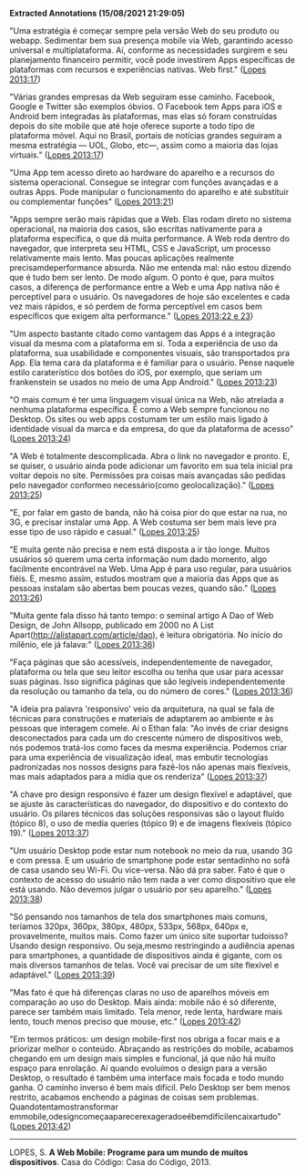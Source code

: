 **Extracted Annotations (15/08/2021 21:29:05)**

"Uma estratégia é começar sempre pela versão Web do seu produto ou webapp. Sedimentar bem sua presença mobile via Web, garantindo acesso universal e multiplataforma. Aí, conforme as necessidades surgirem e seu planejamento financeiro permitir, você pode investirem Apps específicas de plataformas com recursos e experiências nativas. Web first." ([Lopes 2013:17](zotero://open-pdf/groups/4374086/items/D4ALWJMM?page=17))

"Várias grandes empresas da Web seguiram esse caminho. Facebook, Google e Twitter são exemplos óbvios. O Facebook tem Apps para iOS e Android bem integradas às plataformas, mas elas só foram construídas depois do site mobile que até hoje oferece suporte a todo tipo de plataforma móvel. Aqui no Brasil, portais de notícias grandes seguiram a mesma estratégia — UOL, Globo, etc—, assim como a maioria das lojas virtuais." ([Lopes 2013:17](zotero://open-pdf/groups/4374086/items/D4ALWJMM?page=17))

"Uma App tem acesso direto ao hardware do aparelho e a recursos do sistema operacional. Consegue se integrar com funções avançadas e a outras Apps. Pode manipular o funcionamento do aparelho e até substituir ou complementar funções" ([Lopes 2013:21](zotero://open-pdf/groups/4374086/items/D4ALWJMM?page=21))

"Apps sempre serão mais rápidas que a Web. Elas rodam direto no sistema operacional, na maioria dos casos, são escritas nativamente para a plataforma específica, o que dá muita performance. A Web roda dentro do navegador, que interpreta seu HTML, CSS e JavaScript, um processo relativamente mais lento. Mas poucas aplicações realmente precisamdeperformance absurda. Não me entenda mal: não estou dizendo que é tudo bem ser lento. De modo algum. O ponto é que, para muitos casos, a diferença de performance entre a Web e uma App nativa não é perceptível para o usuário. Os navegadores de hoje são excelentes e cada vez mais rápidos, e só perdem de forma perceptível em casos bem específicos que exigem alta performance." ([Lopes 2013:22 e 23](zotero://open-pdf/groups/4374086/items/D4ALWJMM?page=23))

"Um aspecto bastante citado como vantagem das Apps é a integração visual da mesma com a plataforma em si. Toda a experiência de uso da plataforma, sua usabilidade e componentes visuais, são transportados pra App. Ela tema cara da plataforma e é familiar para o usuário. Pense naquele estilo caraterístico dos botões do iOS, por exemplo, que seriam um frankenstein se usados no meio de uma App Android." ([Lopes 2013:23](zotero://open-pdf/groups/4374086/items/D4ALWJMM?page=23))

"O mais comum é ter uma linguagem visual única na Web, não atrelada a nenhuma plataforma específica. É como a Web sempre funcionou no Desktop. Os sites ou web apps costumam ter um estilo mais ligado à identidade visual da marca e da empresa, do que da plataforma de acesso" ([Lopes 2013:24](zotero://open-pdf/groups/4374086/items/D4ALWJMM?page=24))

"A Web é totalmente descomplicada. Abra o link no navegador e pronto. E, se quiser, o usuário ainda pode adicionar um favorito em sua tela inicial pra voltar depois no site. Permissões pra coisas mais avançadas são pedidas pelo navegador conformeo necessário(como geolocalização)." ([Lopes 2013:25](zotero://open-pdf/groups/4374086/items/D4ALWJMM?page=25))

"E, por falar em gasto de banda, não há coisa pior do que estar na rua, no 3G, e precisar instalar uma App. A Web costuma ser bem mais leve pra esse tipo de uso rápido e casual." ([Lopes 2013:25](zotero://open-pdf/groups/4374086/items/D4ALWJMM?page=25))

"E muita gente não precisa e nem está disposta a ir tão longe. Muitos usuários só querem uma certa informação num dado momento, algo facilmente encontrável na Web. Uma App é para uso regular, para usuários fiéis. E, mesmo assim, estudos mostram que a maioria das Apps que as pessoas instalam são abertas bem poucas vezes, quando são." ([Lopes 2013:26](zotero://open-pdf/groups/4374086/items/D4ALWJMM?page=26))

"Muita gente fala disso há tanto tempo: o seminal artigo A Dao of Web Design, de John Allsopp, publicado em 2000 no A List Apart(http://alistapart.com/article/dao), é leitura obrigatória. No início do milênio, ele já falava:" ([Lopes 2013:36](zotero://open-pdf/groups/4374086/items/D4ALWJMM?page=36))

"Faça páginas que são acessíveis, independentemente de navegador, plataforma ou tela que seu leitor escolha ou tenha que usar para acessar suas páginas. Isso significa páginas que são legíveis independentemente da resolução ou tamanho da tela, ou do número de cores." ([Lopes 2013:36](zotero://open-pdf/groups/4374086/items/D4ALWJMM?page=36))

"A ideia pra palavra 'responsivo' veio da arquitetura, na qual se fala de técnicas para construções e materiais de adaptarem ao ambiente e às pessoas que interagem comele. Aí o Ethan fala: "Ao invés de criar designs desconectados para cada um do crescente número de dispositivos web, nós podemos tratá-los como faces da mesma experiência. Podemos criar para uma experiência de visualização ideal, mas embutir tecnologias padronizadas nos nossos designs para fazê-los não apenas mais flexíveis, mas mais adaptados para a mídia que os renderiza" ([Lopes 2013:37](zotero://open-pdf/groups/4374086/items/D4ALWJMM?page=37))

"A chave pro design responsivo é fazer um design flexível e adaptável, que se ajuste às características do navegador, do dispositivo e do contexto do usuário. Os pilares técnicos das soluções responsivas são o layout fluído (tópico 8), o uso de media queries (tópico 9) e de imagens flexíveis (tópico 19)." ([Lopes 2013:37](zotero://open-pdf/groups/4374086/items/D4ALWJMM?page=37))

"Um usuário Desktop pode estar num notebook no meio da rua, usando 3G e com pressa. E um usuário de smartphone pode estar sentadinho no sofá de casa usando seu Wi-Fi. Ou vice-versa. Não dá pra saber. Fato é que o contexto de acesso do usuário não tem nada a ver como dispositivo que ele está usando. Não devemos julgar o usuário por seu aparelho." ([Lopes 2013:38](zotero://open-pdf/groups/4374086/items/D4ALWJMM?page=38))

"Só pensando nos tamanhos de tela dos smartphones mais comuns, teríamos 320px, 360px, 380px, 480px, 533px, 568px, 640px e, provavelmente, muitos mais. Como fazer um único site suportar tudoisso? Usando design responsivo. Ou seja,mesmo restringindo a audiência apenas para smartphones, a quantidade de dispositivos ainda é gigante, com os mais diversos tamanhos de telas. Você vai precisar de um site flexível e adaptável." ([Lopes 2013:39](zotero://open-pdf/groups/4374086/items/D4ALWJMM?page=39))

"Mas fato é que há diferenças claras no uso de aparelhos móveis em comparação ao uso do Desktop. Mais ainda: mobile não é só diferente, parece ser também mais limitado. Tela menor, rede lenta, hardware mais lento, touch menos preciso que mouse, etc." ([Lopes 2013:42](zotero://open-pdf/groups/4374086/items/D4ALWJMM?page=42))

"Em termos práticos: um design mobile-first nos obriga a focar mais e a priorizar melhor o conteúdo. Abraçando as restrições do mobile, acabamos chegando em um design mais simples e funcional, já que não há muito espaço para enrolação. Aí quando evoluímos o design para a versão Desktop, o resultado é também uma interface mais focada e todo mundo ganha. O caminho inverso é bem mais difícil. Pelo Desktop ser bem menos restrito, acabamos enchendo a páginas de coisas sem problemas. Quandotentamostransformar emmobile,odesigncomeçaaparecerexageradoeébemdifícilencaixartudo" ([Lopes 2013:42](zotero://open-pdf/groups/4374086/items/D4ALWJMM?page=42))

---
LOPES, S. **A Web Mobile: Programe para um mundo de muitos dispositivos**. Casa do Código: Casa do Código, 2013.